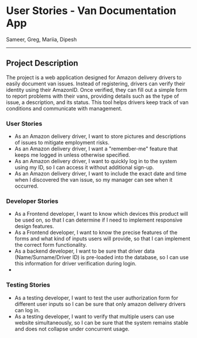 # User Stories - Van Documentation App
Sameer, Greg, Mariia, Dipesh

--- 

## Project Description
The project is a web application designed for Amazon delivery drivers to easily document van issues. Instead of registering, drivers can verify their identity using their AmazonID. Once verified, they can fill out a simple form to report problems with their vans, providing details such as the type of issue, a description, and its status. This tool helps drivers keep track of van conditions and communicate with management. 


### User Stories
 * As an Amazon delivery driver, I want to store pictures and descriptions of issues to mitigate employment risks.
 * As an Amazon delivery driver, I want a "remember-me" feature that keeps me logged in unless otherwise specified.
 * As an Amazon delivery driver, I want to quickly log in to the system using my ID, so I can access it without additional sign-up.
 * As an Amazon delivery driver, I want to include the exact date and time when I discovered the van issue, so my manager can see when it occurred.

 ### Developer Stories
* As a Frontend developer, I want to know which devices this product will be used on, so that I can determine if I need to implement responsive design features.
* As a Frontend developer, I want to know the precise features of the forms and what kind of inputs users will provide, so that I can implement the correct form functionality.
* As a backend developer, I want to be sure that driver data (Name/Surname/Driver ID) is pre-loaded into the database, so I can use this information for driver verification during login.
* 
 ### Testing Stories
* As a testing developer, I want to test the user authorization form for different user inputs  so  I can be sure that only amazon delivery drivers can log in.
* As a testing developer, I want to verify that multiple users can use website simultaneously, so I can be sure that the system remains stable and does not collapse under concurrent usage.
